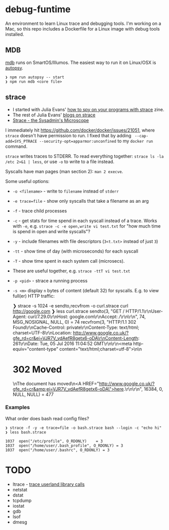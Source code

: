 # debug-funtime
An environment to learn Linux trace and debugging tools. I'm working on a Mac, so this repo includes a Dockerfile for a Linux image with debug tools installed.

## MDB

[mdb](https://www.joyent.com/developers/node/debug/mdb) runs on SmartOS/Illumos. The easiest way to run it on Linux/OSX is [autopsy](https://github.com/nearform/autopsy).

    ❯ npm run autopsy -- start
    ❯ npm run mdb <core file>

## strace

* I started with Julia Evans' [how to spy on your programs with strace](http://jvns.ca/strace-zine-unfolded.pdf) zine.
* The rest of Julia Evans' [blogs on strace](http://jvns.ca/blog/categories/strace/)
* [Strace - the Sysadmin's Microscope](https://blogs.oracle.com/ksplice/entry/strace_the_sysadmin_s_microscope)

I immediately hit https://github.com/docker/docker/issues/21051, where `strace` doesn't have permission to run. I fixed that by adding ` --cap-add=SYS_PTRACE --security-opt=apparmor:unconfined` to my `docker run` command.

`strace` writes traces to STDERR. To read everything together: `strace ls -la /etc 2>&1 | less`, or use `-o` to write to a file instead.

Syscalls have man pages (man section 2): `man 2 execve`.

Some useful options:

* `-o <filename>` - write to `filename` instead of `stderr`
* `-e trace=file` - show only syscalls that take a filename as an arg
* `-f` - trace child processes
* `-c` - get stats for time spend in each syscall instead of a trace. Works with `-e`, e.g. `strace -c -e open,write vi test.txt` for "how much time is spend in open and write syscalls"?
* `-y` - include filenames with file descriptors (`3<t.txt>` instead of just `3`)

* `-tt` - show time of day (with microseconds) for each syscall
* `-T` - show time spent in each system call (microsecs). 
* These are useful together, e.g. `strace -ttT vi test.txt`
* `-p <pid>` - strace a running process
* `-s <m>` display `n` bytes of content (default 32) for syscalls. E.g. to view full(er) HTTP traffic:

    ❯ strace -s 1024 -e sendto,recvfrom -o curl.strace curl http://google.com
    ❯ less curl.strace
    sendto(3, "GET / HTTP/1.1\r\nUser-Agent: curl/7.29.0\r\nHost: google.com\r\nAccept: */*\r\n\r\n", 74, MSG_NOSIGNAL, NULL, 0) = 74
    recvfrom(3, "HTTP/1.1 302 Found\r\nCache-Control: private\r\nContent-Type: text/html; charset=UTF-8\r\nLocation: http://www.google.co.uk/?gfe_rd=cr&ei=VJR7V_vdAefR8getx6-oDA\r\nContent-Length: 261\r\nDate: Tue, 05 Jul 2016 11:04:52 GMT\r\n\r\n<HTML><HEAD><meta http-equiv=\"content-type\" content=\"text/html;charset=utf-8\">\n<TITLE>302 Moved</TITLE></HEAD><BODY>\n<H1>302 Moved</H1>\nThe document has moved\n<A HREF=\"http://www.google.co.uk/?gfe_rd=cr&amp;ei=VJR7V_vdAefR8getx6-oDA\">here</A>.\r\n</BODY></HTML>\r\n", 16384, 0, NULL, NULL) = 477

### Examples

What order does bash read config files?

    ❯ strace -f -y -e trace=file -o bash.strace bash --login -c "echo hi"
    ❯ less bash.strace

    1037  open("/etc/profile", O_RDONLY)    = 3
    1037  open("/home/user/.bash_profile", O_RDONLY) = 3
    1037  open("/home/user/.bashrc", O_RDONLY) = 3

# TODO

* ltrace - [trace userland library calls](http://jvns.ca/blog/2016/06/15/using-ltrace-to-debug-a-memory-leak/)
* netstat
* dstat
* tcpdump
* iostat
* gdb
* lsof  
* dmesg
